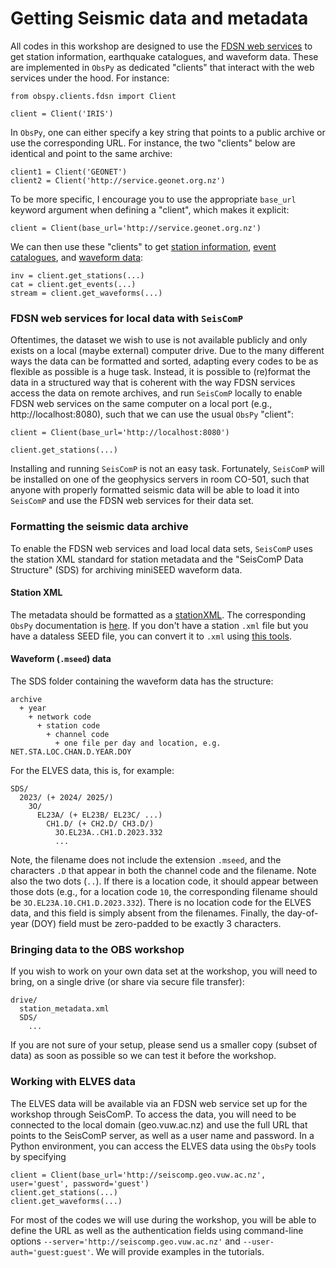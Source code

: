# Getting Seismic data and metadata

All codes in this workshop are designed to use the [FDSN web services](https://www.fdsn.org/webservices/) to get station information, earthquake catalogues, and waveform data. These are implemented in `ObsPy` as dedicated "clients" that interact with the web services under the hood. For instance:

```
from obspy.clients.fdsn import Client

client = Client('IRIS')
```

In `ObsPy`, one can either specify a key string that points to a public archive or use the corresponding URL. For instance, the two "clients" below are identical and point to the same archive:

```
client1 = Client('GEONET')
client2 = Client('http://service.geonet.org.nz')
```

To be more specific, I encourage you to use the appropriate `base_url` keyword argument when defining a "client", which makes it explicit:

```
client = Client(base_url='http://service.geonet.org.nz')
```

We can then use these "clients" to get [station information](https://docs.obspy.org/master/packages/autogen/obspy.clients.fdsn.client.Client.get_stations.html#obspy.clients.fdsn.client.Client.get_stations), [event catalogues](https://docs.obspy.org/master/packages/autogen/obspy.clients.fdsn.client.Client.get_events.html#obspy.clients.fdsn.client.Client.get_events), and [waveform data](https://docs.obspy.org/master/packages/autogen/obspy.clients.fdsn.client.Client.get_waveforms.html#obspy.clients.fdsn.client.Client.get_waveforms):

```
inv = client.get_stations(...)
cat = client.get_events(...)
stream = client.get_waveforms(...)
```

### FDSN web services for local data with `SeisComP`

Oftentimes, the dataset we wish to use is not available publicly and only exists on a local (maybe external) computer drive. Due to the many different ways the data can be formatted and sorted, adapting every codes to be as flexible as possible is a huge task. Instead, it is possible to (re)format the data in a structured way that is coherent with the way FDSN services access the data on remote archives, and run `SeisComP` locally to enable FDSN web services on the same computer on a local port (e.g., http://localhost:8080), such that we can use the usual `ObsPy` "client":

```
client = Client(base_url='http://localhost:8080')

client.get_stations(...)
```

Installing and running `SeisComP` is not an easy task. Fortunately, `SeisComP` will be installed on one of the geophysics servers in room CO-501, such that anyone with properly formatted seismic data will be able to load it into `SeisComP` and use the FDSN web services for their data set.

### Formatting the seismic data archive

To enable the FDSN web services and load local data sets, `SeisComP` uses the station XML standard for station metadata and the "SeisComP Data Structure" (SDS) for archiving miniSEED waveform data. 

#### Station XML

The metadata should be formatted as a [stationXML](https://www.fdsn.org/xml/station/). The corresponding `ObsPy` documentation is [here](https://docs.obspy.org/packages/obspy.core.inventory.html). If you don't have a station `.xml` file but you have a dataless SEED file, you can convert it to `.xml` using [this tools](https://seiscode.iris.washington.edu/projects/stationxml-converter).

#### Waveform (`.mseed`) data

The SDS folder containing the waveform data has the structure:

```
archive
  + year
    + network code
      + station code
        + channel code
          + one file per day and location, e.g. NET.STA.LOC.CHAN.D.YEAR.DOY
```

For the ELVES data, this is, for example:

```
SDS/
  2023/ (+ 2024/ 2025/)
    3O/
      EL23A/ (+ EL23B/ EL23C/ ...)
        CH1.D/ (+ CH2.D/ CH3.D/)
          3O.EL23A..CH1.D.2023.332
          ...
```

Note, the filename does not include the extension `.mseed`, and the characters `.D` that appear in both the channel code and the filename. Note also the two dots (`..`). If there is a location code, it should appear between those dots (e.g., for a location code `10`, the corresponding filename should be `3O.EL23A.10.CH1.D.2023.332`). There is no location code for the ELVES data, and this field is simply absent from the filenames. Finally, the day-of-year (DOY) field must be zero-padded to be exactly 3 characters.

### Bringing data to the OBS workshop

If you wish to work on your own data set at the workshop, you will need to bring, on a single drive (or share via secure file transfer):

```
drive/
  station_metadata.xml
  SDS/
    ...
```

If you are not sure of your setup, please send us a smaller copy (subset of data) as soon as possible so we can test it before the workshop. 


### Working with ELVES data

The ELVES data will be available via an FDSN web service set up for the workshop through SeisComP. To access the data, you will need to be connected to the local domain (geo.vuw.ac.nz) and use the full URL that points to the SeisComP server, as well as a user name and password. In a Python environment, you can access the ELVES data using the `ObsPy` tools by specifying

```
client = Client(base_url='http://seiscomp.geo.vuw.ac.nz', user='guest', password='guest')
client.get_stations(...)
client.get_waveforms(...)
```

For most of the codes we will use during the workshop, you will be able to define the URL as well as the authentication fields using command-line options `--server='http://seiscomp.geo.vuw.ac.nz'` and `--user-auth='guest:guest'`. We will provide examples in the tutorials.